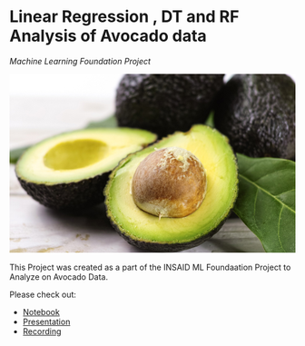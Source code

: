 # Linear Regression , DT and RF Analysis of Avocado data
*Machine Learning Foundation Project*

![enter image description here](https://github.com/Ankitabhanushali06/INSAID_DataScience_Projects/blob/main/MachineLearning/Foundation/nautres-superfood-avocado.jpg?raw=true)

This Project was created as a part of the INSAID ML Foundaation Project to Analyze on Avocado Data.

Please check out:
- [Notebook](https://github.com/Ankitabhanushali06/INSAID_DataScience_Projects/blob/main/MachineLearning/TimeSeries/Store%20Item%20demand%20forecast%20.ipynb)
- [Presentation](https://github.com/Ankitabhanushali06/INSAID_DataScience_Projects/blob/main/MachineLearning/TimeSeries/Store%20Item%20demand%20forecast.pdf)
- [Recording](https://github.com/Ankitabhanushali06/INSAID_DataScience_Projects/blob/main/MachineLearning/TimeSeries/Store%20Item%20demand%20forecast%20.mp4)
